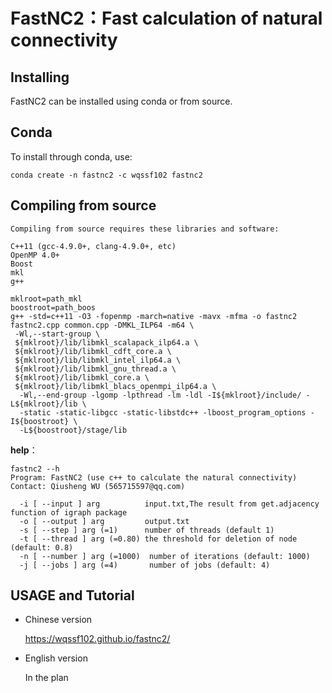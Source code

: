 # FastNC2：Fast calculation of natural connectivity
## Installing
FastNC2 can be installed using conda or from source.
## Conda
To install through conda, use:
```
conda create -n fastnc2 -c wqssf102 fastnc2
```
## Compiling from source
```
Compiling from source requires these libraries and software:
```
```
C++11 (gcc-4.9.0+, clang-4.9.0+, etc)
OpenMP 4.0+
Boost
mkl
g++
```
```
mklroot=path_mkl
boostroot=path_boos
g++ -std=c++11 -O3 -fopenmp -march=native -mavx -mfma -o fastnc2 fastnc2.cpp common.cpp -DMKL_ILP64 -m64 \
 -Wl,--start-group \
 ${mklroot}/lib/libmkl_scalapack_ilp64.a \
 ${mklroot}/lib/libmkl_cdft_core.a \
 ${mklroot}/lib/libmkl_intel_ilp64.a \
 ${mklroot}/lib/libmkl_gnu_thread.a \
 ${mklroot}/lib/libmkl_core.a \
 ${mklroot}/lib/libmkl_blacs_openmpi_ilp64.a \
  -Wl,--end-group -lgomp -lpthread -lm -ldl -I${mklroot}/include/ -L${mklroot}/lib \
  -static -static-libgcc -static-libstdc++ -lboost_program_options -I${boostroot} \
  -L${boostroot}/stage/lib
```
**help**：
```
fastnc2 --h
Program: FastNC2 (use c++ to calculate the natural connectivity)
Contact: Qiusheng WU (565715597@qq.com)

  -i [ --input ] arg          input.txt,The result from get.adjacency function of igraph package
  -o [ --output ] arg         output.txt
  -s [ --step ] arg (=1)      number of threads (default 1)
  -t [ --thread ] arg (=0.80) the threshold for deletion of node (default: 0.8)
  -n [ --number ] arg (=1000)  number of iterations (default: 1000)
  -j [ --jobs ] arg (=4)       number of jobs (default: 4)
  ```

## USAGE and Tutorial

* Chinese version

  <u>https://wqssf102.github.io/fastnc2/</u>

* English version

  In the plan
  
  

